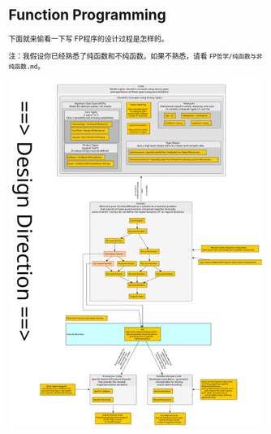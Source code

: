 # Function Programming

下面就来偷看一下写 FP程序的设计过程是怎样的。

注：我假设你已经熟悉了纯函数和不纯函数。如果不熟悉，请看 `FP哲学/纯函数与非纯函数.md`。

![FP--Big-Picture.svg](assets/FP--Big-Picture.svg)
